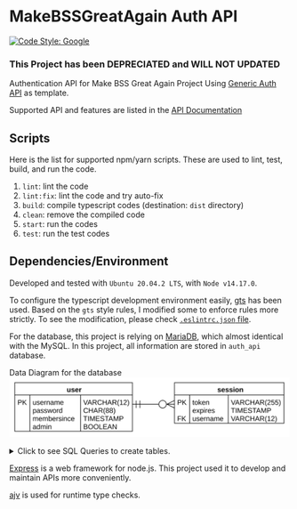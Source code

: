 # MakeBSSGreatAgain Auth API

[![Code Style: Google](https://img.shields.io/badge/code%20style-google-blueviolet.svg)](https://github.com/google/gts)

### This Project has been DEPRECIATED and WILL NOT UPDATED

Authentication API for Make BSS Great Again Project
Using [Generic Auth API](https://github.com/hyecheol123/generic-auth-api) as template.

Supported API and features are listed in the [API Documentation](https://hyecheol123.github.io/MakeBSSGreatAgain-API-Documentation/#section/SecuritySchemes)


## Scripts

Here is the list for supported npm/yarn scripts.
These are used to lint, test, build, and run the code.

1. `lint`: lint the code
2. `lint:fix`: lint the code and try auto-fix
3. `build`: compile typescript codes (destination: `dist` directory)
4. `clean`: remove the compiled code
5. `start`: run the codes
6. `test`: run the test codes


## Dependencies/Environment

Developed and tested with `Ubuntu 20.04.2 LTS`, with `Node v14.17.0`.

To configure the typescript development environment easily, [gts](https://github.com/google/gts) has been used.
Based on the `gts` style rules, I modified some to enforce rules more strictly.
To see the modification, please check [`.eslintrc.json` file](https://github.com/hyecheol123/generic-auth-api/blob/main/.eslintrc.json).

For the database, this project is relying on [MariaDB](https://mariadb.org/), which almost identical with the MySQL.
In this project, all information are stored in `auth_api` database.  

Data Diagram for the database  
![AuthERD.svg](img/AuthERD.svg)

<details>
  <summary>Click to see SQL Queries to create tables.</summary>

  SQL Query to create `user` table is 
  ``` SQL
  CREATE TABLE user (
    username VARCHAR(12) NOT NULL PRIMARY KEY,
    password CHAR(88) NOT NULL,
    membersince TIMESTAMP NOT NULL,
    admin BOOLEAN NOT NULL
  ) CHARSET=utf8mb4 COLLATE=utf8mb4_general_ci;
  ```
  
  SQL Query to create `session` table is
  ```SQL
  CREATE TABLE session (
    token VARCHAR(255) NOT NULL PRIMARY KEY,
    expires TIMESTAMP NULL DEFAULT NULL,
    username VARCHAR(12) NOT NULL,
    FOREIGN KEY (username) REFERENCES user(username) ON DELETE CASCADE ON UPDATE NO ACTION
  ) CHARSET=utf8mb4 COLLATE=utf8mb4_general_ci;
  ```
</details>

[Express](https://expressjs.com/) is a web framework for node.js.
This project used it to develop and maintain APIs more conveniently.

[ajv](https://ajv.js.org/) is used for runtime type checks.
